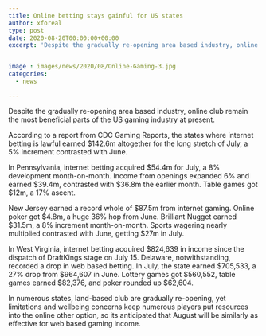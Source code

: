```yaml
---
title: Online betting stays gainful for US states
author: xforeal 
type: post
date: 2020-08-20T00:00:00+00:00
excerpt: 'Despite the gradually re-opening area based industry, online gambling clubs remain the most productive parts of the US gaming industry at present '


image : images/news/2020/08/Online-Gaming-3.jpg
categories:
  - news

---
```

Despite the gradually re-opening area based industry, online club remain the most beneficial parts of the US gaming industry at present. 

According to a report from CDC Gaming Reports, the states where internet betting is lawful earned $142.6m altogether for the long stretch of July, a 5&percnt; increment contrasted with June. 

In Pennsylvania, internet betting acquired $54.4m for July, a 8&percnt; development month-on-month. Income from openings expanded 6&percnt; and earned $39.4m, contrasted with $36.8m the earlier month. Table games got $12m, a 17&percnt; ascent. 

New Jersey earned a record whole of $87.5m from internet gaming. Online poker got $4.8m, a huge 36&percnt; hop from June. Brilliant Nugget earned $31.5m, a 8&percnt; increment month-on-month. Sports wagering nearly multiplied contrasted with June, getting $27m in July. 

In West Virginia, internet betting acquired $824,639 in income since the dispatch of DraftKings stage on July 15. Delaware, notwithstanding, recorded a drop in web based betting. In July, the state earned $705,533, a 27&percnt; drop from $964,607 in June. Lottery games got $560,552, table games earned $82,376, and poker rounded up $62,604. 

In numerous states, land-based club are gradually re-opening, yet limitations and wellbeing concerns keep numerous players put resources into the online other option, so its anticipated that August will be similarly as effective for web based gaming income.